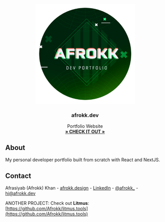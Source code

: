 <br />
<div align="center">
  <a href="">
    <img src="images/clip.png" alt="Logo" width="315" height="315">
  </a>

  <h3 align="center">afrokk.dev</h3>

  <p align="center">
    Portfolio Website
    <br />
    <a href="https://afrokk.dev/" target="_blank"><strong>» CHECK IT OUT »</strong></a>
    <br />
  </p>
</div>

## About

My personal developer portfolio built from scratch with React and NextJS. 


## Contact

Afrasiyab (Afrokk) Khan -  [afrokk.design](https://afrokk.design/home) - [LinkedIn](https://www.linkedin.com/in/afrasiyab-k/) - [@afrokk_](https://www.instagram.com/afrokk_/) - hi@afrokk.dev

ANOTHER PROJECT: Check out <strong>Litmus</strong>: [https://github.com/Afrokk/litmus.tools](https://github.com/Afrokk/litmus.tools)
